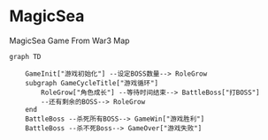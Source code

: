 # MagicSea

MagicSea Game From War3 Map



```mermaid
graph TD

	GameInit["游戏初始化"] --设定BOSS数量--> RoleGrow
	subgraph GameCycleTitle["游戏循环"]
		RoleGrow["角色成长"] --等待时间结束--> BattleBoss["打BOSS"]
		--还有剩余的BOSS--> RoleGrow
	end
	BattleBoss --杀死所有BOSS--> GameWin["游戏胜利"]
	BattleBoss --杀不死Boss--> GameOver["游戏失败"]
```

